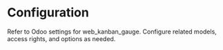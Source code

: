 # Configuration

Refer to Odoo settings for web_kanban_gauge. Configure related models, access rights, and options as needed.
